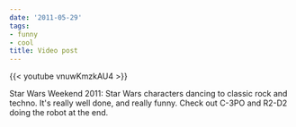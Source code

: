 ```yaml
---
date: '2011-05-29'
tags:
- funny
- cool
title: Video post
---
```


{{< youtube vnuwKmzkAU4 >}}

Star Wars Weekend 2011: Star Wars characters dancing to classic rock and techno. It's really well done, and really funny. Check out C-3PO and R2-D2 doing the robot at the end.
